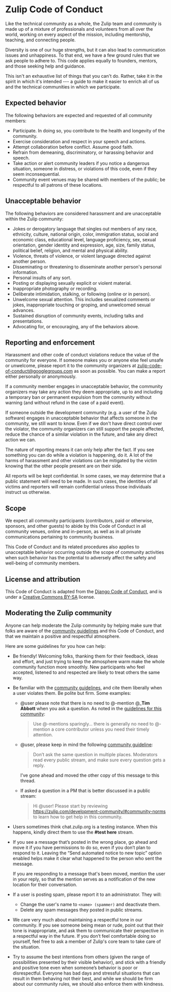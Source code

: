 # Zulip Code of Conduct

Like the technical community as a whole, the Zulip team and community is
made up of a mixture of professionals and volunteers from all over the
world, working on every aspect of the mission, including mentorship,
teaching, and connecting people.

Diversity is one of our huge strengths, but it can also lead to
communication issues and unhappiness. To that end, we have a few ground
rules that we ask people to adhere to. This code applies equally to
founders, mentors, and those seeking help and guidance.

This isn't an exhaustive list of things that you can't do. Rather, take it
in the spirit in which it's intended --- a guide to make it easier to enrich
all of us and the technical communities in which we participate.

## Expected behavior

The following behaviors are expected and requested of all community members:

- Participate. In doing so, you contribute to the health and longevity of
  the community.
- Exercise consideration and respect in your speech and actions.
- Attempt collaboration before conflict. Assume good faith.
- Refrain from demeaning, discriminatory, or harassing behavior and speech.
- Take action or alert community leaders if you notice a dangerous
  situation, someone in distress, or violations of this code, even if they
  seem inconsequential.
- Community event venues may be shared with members of the public; be
  respectful to all patrons of these locations.

## Unacceptable behavior

The following behaviors are considered harassment and are unacceptable
within the Zulip community:

- Jokes or derogatory language that singles out members of any race,
  ethnicity, culture, national origin, color, immigration status, social and
  economic class, educational level, language proficiency, sex, sexual
  orientation, gender identity and expression, age, size, family status,
  political belief, religion, and mental and physical ability.
- Violence, threats of violence, or violent language directed against
  another person.
- Disseminating or threatening to disseminate another person's personal
  information.
- Personal insults of any sort.
- Posting or displaying sexually explicit or violent material.
- Inappropriate photography or recording.
- Deliberate intimidation, stalking, or following (online or in person).
- Unwelcome sexual attention. This includes sexualized comments or jokes,
  inappropriate touching or groping, and unwelcomed sexual advances.
- Sustained disruption of community events, including talks and
  presentations.
- Advocating for, or encouraging, any of the behaviors above.

## Reporting and enforcement

Harassment and other code of conduct violations reduce the value of the
community for everyone. If someone makes you or anyone else feel unsafe or
unwelcome, please report it to the community organizers at
zulip-code-of-conduct@googlegroups.com as soon as possible. You can make a
report either personally or anonymously.

If a community member engages in unacceptable behavior, the community
organizers may take any action they deem appropriate, up to and including a
temporary ban or permanent expulsion from the community without warning (and
without refund in the case of a paid event).

If someone outside the development community (e.g. a user of the Zulip
software) engages in unacceptable behavior that affects someone in the
community, we still want to know. Even if we don't have direct control over
the violator, the community organizers can still support the people
affected, reduce the chance of a similar violation in the future, and take
any direct action we can.

The nature of reporting means it can only help after the fact. If you see
something you can do while a violation is happening, do it. A lot of the
harms of harassment and other violations can be mitigated by the victim
knowing that the other people present are on their side.

All reports will be kept confidential. In some cases, we may determine that a
public statement will need to be made. In such cases, the identities of all
victims and reporters will remain confidential unless those individuals
instruct us otherwise.

## Scope

We expect all community participants (contributors, paid or otherwise,
sponsors, and other guests) to abide by this Code of Conduct in all
community venues, online and in-person, as well as in all private
communications pertaining to community business.

This Code of Conduct and its related procedures also applies to unacceptable
behavior occurring outside the scope of community activities when such
behavior has the potential to adversely affect the safety and well-being of
community members.

## License and attribution

This Code of Conduct is adapted from the
[Django Code of Conduct](https://www.djangoproject.com/conduct/), and is
under a
[Creative Commons BY-SA](https://creativecommons.org/licenses/by-sa/4.0/)
license.

## Moderating the Zulip community

Anyone can help moderate the Zulip community by helping make sure that folks are
aware of the [community guidelines](https://zulip.com/development-community/)
and this Code of Conduct, and that we maintain a positive and respectful
atmosphere.

Here are some guidelines for you how can help:

- Be friendly! Welcoming folks, thanking them for their feedback, ideas and effort,
  and just trying to keep the atmosphere warm make the whole community function
  more smoothly. New participants who feel accepted, listened to and respected
  are likely to treat others the same way.

- Be familiar with the [community
  guidelines](https://zulip.com/development-community/), and cite them liberally
  when a user violates them. Be polite but firm. Some examples:

  - @user please note that there is no need to @-mention @\_**Tim Abbott** when
    you ask a question. As noted in the [guidelines for this
    community](https://zulip.com/development-community/):

    > Use @-mentions sparingly… there is generally no need to @-mention a
    > core contributor unless you need their timely attention.

  - @user, please keep in mind the following [community
    guideline](https://zulip.com/development-community/):

    > Don’t ask the same question in multiple places. Moderators read every
    > public stream, and make sure every question gets a reply.

    I’ve gone ahead and moved the other copy of this message to this thread.

  - If asked a question in a PM that is better discussed in a public stream:
    > Hi @user! Please start by reviewing
    > https://zulip.com/development-community/#community-norms to learn how to
    > get help in this community.

- Users sometimes think chat.zulip.org is a testing instance. When this happens,
  kindly direct them to use the **#test here** stream.

- If you see a message that’s posted in the wrong place, go ahead and move it if
  you have permissions to do so, even if you don’t plan to respond to it.
  Leaving the “Send automated notice to new topic” option enabled helps make it
  clear what happened to the person who sent the message.

  If you are responding to a message that's been moved, mention the user in your
  reply, so that the mention serves as a notification of the new location for
  their conversation.

- If a user is posting spam, please report it to an administrator. They will:

  - Change the user's name to `<name> (spammer)` and deactivate them.
  - Delete any spam messages they posted in public streams.

- We care very much about maintaining a respectful tone in our community. If you
  see someone being mean or rude, point out that their tone is inappropriate,
  and ask them to communicate their perspective in a respectful way in the
  future. If you don’t feel comfortable doing so yourself, feel free to ask a
  member of Zulip's core team to take care of the situation.

- Try to assume the best intentions from others (given the range of
  possibilities presented by their visible behavior), and stick with a friendly
  and positive tone even when someone’s behavior is poor or disrespectful.
  Everyone has bad days and stressful situations that can result in them
  behaving not their best, and while we should be firm about our community
  rules, we should also enforce them with kindness.
